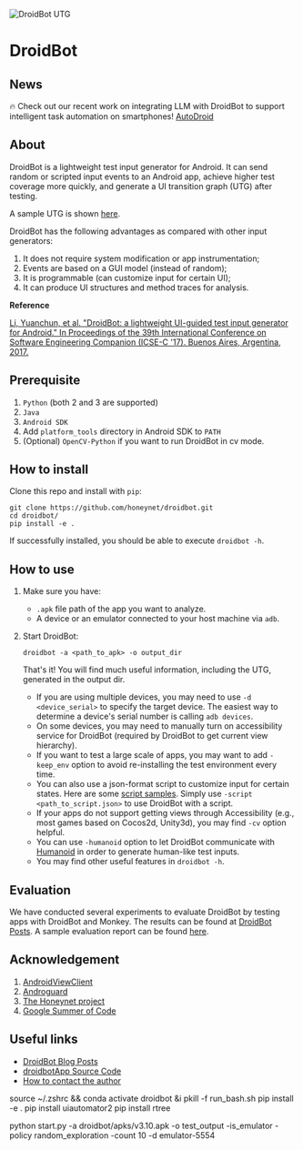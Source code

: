 ![DroidBot UTG](droidbot/resources/dummy_documents/droidbot_utg.png)

# DroidBot

## News

:fire: Check out our recent work on integrating LLM with DroidBot to support intelligent task automation on smartphones! [AutoDroid](https://github.com/MobileLLM/AutoDroid)

## About
DroidBot is a lightweight test input generator for Android.
It can send random or scripted input events to an Android app, achieve higher test coverage more quickly, and generate a UI transition graph (UTG) after testing.

A sample UTG is shown [here](http://honeynet.github.io/droidbot/report_com.yelp.android/).

DroidBot has the following advantages as compared with other input generators:

1. It does not require system modification or app instrumentation;
2. Events are based on a GUI model (instead of random);
3. It is programmable (can customize input for certain UI);
4. It can produce UI structures and method traces for analysis.

**Reference**

[Li, Yuanchun, et al. "DroidBot: a lightweight UI-guided test input generator for Android." In Proceedings of the 39th International Conference on Software Engineering Companion (ICSE-C '17). Buenos Aires, Argentina, 2017.](http://dl.acm.org/citation.cfm?id=3098352)

## Prerequisite

1. `Python` (both 2 and 3 are supported)
2. `Java`
3. `Android SDK`
4. Add `platform_tools` directory in Android SDK to `PATH`
5. (Optional) `OpenCV-Python` if you want to run DroidBot in cv mode.

## How to install

Clone this repo and install with `pip`:

```shell
git clone https://github.com/honeynet/droidbot.git
cd droidbot/
pip install -e .
```

If successfully installed, you should be able to execute `droidbot -h`.

## How to use

1. Make sure you have:

    + `.apk` file path of the app you want to analyze.
    + A device or an emulator connected to your host machine via `adb`.

2. Start DroidBot:

    ```
    droidbot -a <path_to_apk> -o output_dir
    ```
    That's it! You will find much useful information, including the UTG, generated in the output dir.

    + If you are using multiple devices, you may need to use `-d <device_serial>` to specify the target device. The easiest way to determine a device's serial number is calling `adb devices`.
    + On some devices, you may need to manually turn on accessibility service for DroidBot (required by DroidBot to get current view hierarchy).
    + If you want to test a large scale of apps, you may want to add `-keep_env` option to avoid re-installing the test environment every time.
    + You can also use a json-format script to customize input for certain states. Here are some [script samples](script_samples/). Simply use `-script <path_to_script.json>` to use DroidBot with a script.
    + If your apps do not support getting views through Accessibility (e.g., most games based on Cocos2d, Unity3d), you may find `-cv` option helpful.
    + You can use `-humanoid` option to let DroidBot communicate with [Humanoid](https://github.com/yzygitzh/Humanoid) in order to generate human-like test inputs.
    + You may find other useful features in `droidbot -h`.

## Evaluation

We have conducted several experiments to evaluate DroidBot by testing apps with DroidBot and Monkey.
The results can be found at [DroidBot Posts](http://honeynet.github.io/droidbot/).
A sample evaluation report can be found [here](http://honeynet.github.io/droidbot/2015/07/30/Evaluation_Report_2015-07-30_1501.html).

## Acknowledgement

1. [AndroidViewClient](https://github.com/dtmilano/AndroidViewClient)
2. [Androguard](http://code.google.com/p/androguard/)
3. [The Honeynet project](https://www.honeynet.org/)
4. [Google Summer of Code](https://summerofcode.withgoogle.com/)

## Useful links

- [DroidBot Blog Posts](http://honeynet.github.io/droidbot/)
- [droidbotApp Source Code](https://github.com/ylimit/droidbotApp)
- [How to contact the author](http://ylimit.github.io)


source ~/.zshrc && conda activate droidbot &i
pkill -f run_bash.sh
pip install -e .
pip install uiautomator2
pip install rtree


python start.py -a droidbot/apks/v3.10.apk -o test_output -is_emulator -policy random_exploration -count 10 -d emulator-5554